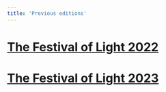 ```yaml
---
title: 'Previous editions'
---
```


# [The Festival of Light 2022](https://2022.festiwalswiatla.hs3.pl/)
# [The Festival of Light 2023](https://2023.festiwalswiatla.hs3.pl/)
